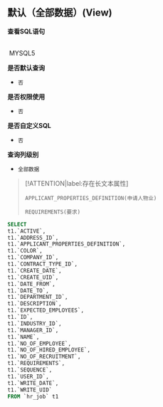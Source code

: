 ## 默认（全部数据）(View) <!-- {docsify-ignore-all} -->



<p class="panel-title"><b>查看SQL语句</b></p>
<br>

<el-row>
&nbsp;<el-tag @click="MYSQL5 = true">MYSQL5</el-tag>
</el-row>

<br>
<p class="panel-title"><b>是否默认查询</b></p>

* `否`

<p class="panel-title"><b>是否权限使用</b></p>

* `否`

<p class="panel-title"><b>是否自定义SQL</b></p>

* `否`

<p class="panel-title"><b>查询列级别</b></p>

* `全部数据`

> [!ATTENTION|label:存在长文本属性]
>
> `APPLICANT_PROPERTIES_DEFINITION(申请人物业)`
>
> `REQUIREMENTS(要求)`






<el-dialog v-model="MYSQL5" title="MYSQL5">

```sql
SELECT
t1.`ACTIVE`,
t1.`ADDRESS_ID`,
t1.`APPLICANT_PROPERTIES_DEFINITION`,
t1.`COLOR`,
t1.`COMPANY_ID`,
t1.`CONTRACT_TYPE_ID`,
t1.`CREATE_DATE`,
t1.`CREATE_UID`,
t1.`DATE_FROM`,
t1.`DATE_TO`,
t1.`DEPARTMENT_ID`,
t1.`DESCRIPTION`,
t1.`EXPECTED_EMPLOYEES`,
t1.`ID`,
t1.`INDUSTRY_ID`,
t1.`MANAGER_ID`,
t1.`NAME`,
t1.`NO_OF_EMPLOYEE`,
t1.`NO_OF_HIRED_EMPLOYEE`,
t1.`NO_OF_RECRUITMENT`,
t1.`REQUIREMENTS`,
t1.`SEQUENCE`,
t1.`USER_ID`,
t1.`WRITE_DATE`,
t1.`WRITE_UID`
FROM `hr_job` t1 


```

</el-dialog>

<script>
 const { createApp } = Vue
  createApp({
    data() {
      return {
                MYSQL5 : false
        
      }
    },
    methods: {
    }
  }).use(ElementPlus).mount('#app')
</script>